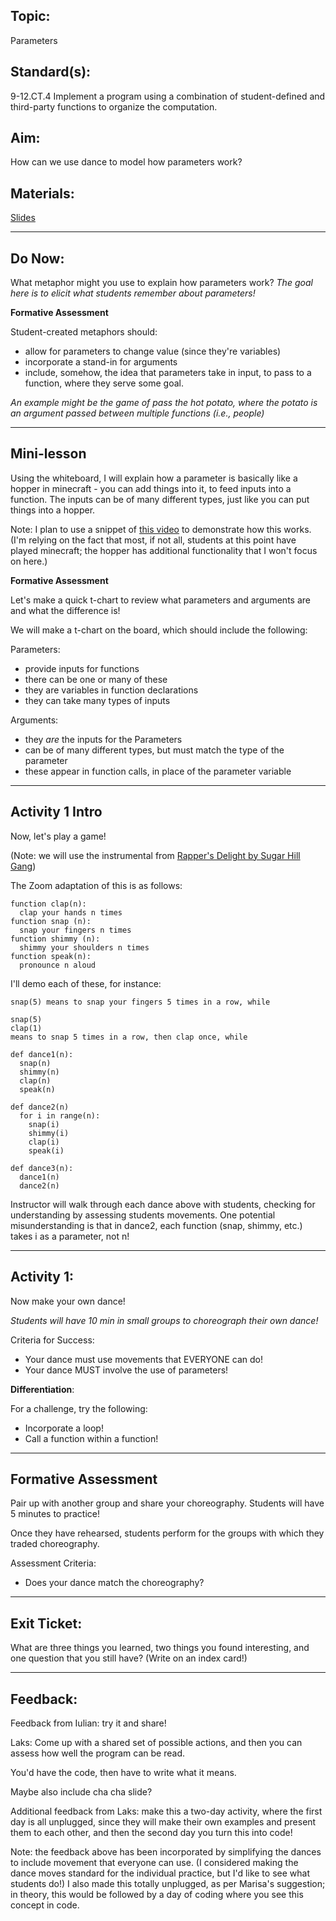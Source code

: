 ## Topic:
Parameters

## Standard(s):
9-12.CT.4
Implement a program using a combination of student-defined and third-party functions to organize the computation.

## Aim:
How can we use dance to model how parameters work?

## Materials:
[Slides](https://docs.google.com/presentation/d/1D2uFXvBMAb4KUnxdras_W_ebtcB2RZSf32jpyQLolGw/edit?usp=sharing)


---

## Do Now:
What metaphor might you use to explain how parameters work?
*The goal here is to elicit what students remember about parameters!*

**Formative Assessment**

Student-created metaphors should:
+ allow for parameters to change value (since they're variables)
+ incorporate a stand-in for arguments
+ include, somehow, the idea that parameters take in input, to pass to a function, where they serve some goal.

*An example might be the game of pass the hot potato, where the potato is an argument passed between multiple functions (i.e., people)*

---

## Mini-lesson

Using the whiteboard, I will explain how a parameter is basically like a hopper in minecraft - you can add things into it, to feed inputs into a function. The inputs can be of many different types, just like you can put things into a hopper.

Note: I plan to use a snippet of [this video](https://www.youtube.com/watch?v=XO0IKUsGiG8) to demonstrate how this works. (I'm relying on the fact that most, if not all, students at this point have played minecraft; the hopper has additional functionality that I won't focus on here.)

**Formative Assessment**

Let's make a quick t-chart to review what parameters and arguments are and what the difference is!

We will make a t-chart on the board, which should include the following:

Parameters:
+ provide inputs for functions
+ there can be one or many of these
+ they are variables in function declarations
+ they can take many types of inputs

Arguments:
+ they *are* the inputs for the Parameters
+ can be of many different types, but must match the type of the parameter
+ these appear in function calls, in place of the parameter variable

---

## Activity 1 Intro

Now, let's play a game!

(Note: we will use the instrumental from [Rapper's Delight by Sugar Hill Gang](https://www.youtube.com/watch?v=D9QIH2N-hnE))

The Zoom adaptation of this is as follows:
```
function clap(n):
  clap your hands n times
function snap (n):
  snap your fingers n times
function shimmy (n):
  shimmy your shoulders n times
function speak(n):
  pronounce n aloud
  ```

I'll demo each of these, for instance:
```
snap(5) means to snap your fingers 5 times in a row, while

snap(5)
clap(1)
means to snap 5 times in a row, then clap once, while

def dance1(n):
  snap(n)
  shimmy(n)
  clap(n)
  speak(n)

def dance2(n)
  for i in range(n):
    snap(i)
    shimmy(i)
    clap(i)
    speak(i)

def dance3(n):
  dance1(n)
  dance2(n)

```
Instructor will walk through each dance above with students, checking for understanding by assessing students movements.
One potential misunderstanding is that in dance2, each function (snap, shimmy, etc.) takes i as a parameter, not n!

---

## Activity 1:
Now make your own dance!

*Students will have 10 min in small groups to choreograph their own dance!*

Criteria for Success:
+ Your dance must use movements that EVERYONE can do!
+ Your dance MUST involve the use of parameters!

**Differentiation**:

For a challenge, try the following:
+ Incorporate a loop!
+ Call a function within a function!

---

## Formative Assessment

Pair up with another group and share your choreography. Students will have 5 minutes
to practice!

Once they have rehearsed, students perform for the groups with which they traded
choreography.

Assessment Criteria:
+ Does your dance match the choreography?

---

## Exit Ticket:
What are three things you learned, two things you found interesting, and one question that you still have?
(Write on an index card!)

---

## Feedback:

Feedback from Iulian: try it and share!

Laks: Come up with a shared set of possible actions, and then you can assess how well the program can be read.

You'd have the code, then have to write what it means.

Maybe also include cha cha slide?

Additional feedback from Laks: make this a two-day activity, where the first day is all unplugged, since they will make their own examples and present them to each other, and then the second day you turn this into code!

Note: the feedback above has been incorporated by simplifying the dances to include movement that everyone can use. (I considered making the dance moves standard for the individual practice, but I'd like to see what students do!) I also made this totally unplugged, as per Marisa's suggestion; in theory, this would be followed by a day of coding where you see this concept in code.

